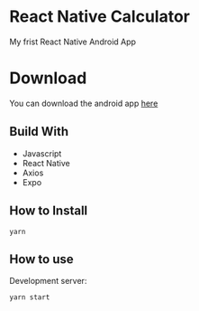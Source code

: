 #  React Native Calculator

My frist React Native Android App

# Download
You can download the android app [here](https://rqueiroz.netlify.com/calc.apk)

## Build With

* Javascript
* React Native
* Axios
* Expo

## How to Install

```
yarn
```

## How to use

Development server:
```
yarn start
```
